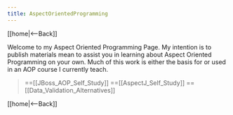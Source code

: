 ```yaml
---
title: AspectOrientedProgramming
---
```

[[home|<--Back]]

Welcome to my Aspect Oriented Programming Page. My intention is to publish materials mean to assist you in learning about Aspect Oriented Programming on your own. Much of this work is either the basis for or used in an AOP course I currently teach.

> ==[[JBoss_AOP_Self_Study]]
> ==[[AspectJ_Self_Study]]
> ==[[Data_Validation_Alternatives]]

[[home|<--Back]]
